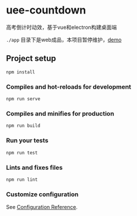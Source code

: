 # uee-countdown

高考倒计时动效，基于vue和electron构建桌面端



`./app` 目录下是web成品，本项目暂停维护，[demo](https://median-dxz.xyz/project/uee-countdown)

## Project setup

```
npm install
```

### Compiles and hot-reloads for development
```
npm run serve
```

### Compiles and minifies for production
```
npm run build
```

### Run your tests
```
npm run test
```

### Lints and fixes files
```
npm run lint
```

### Customize configuration
See [Configuration Reference](https://cli.vuejs.org/config/).
